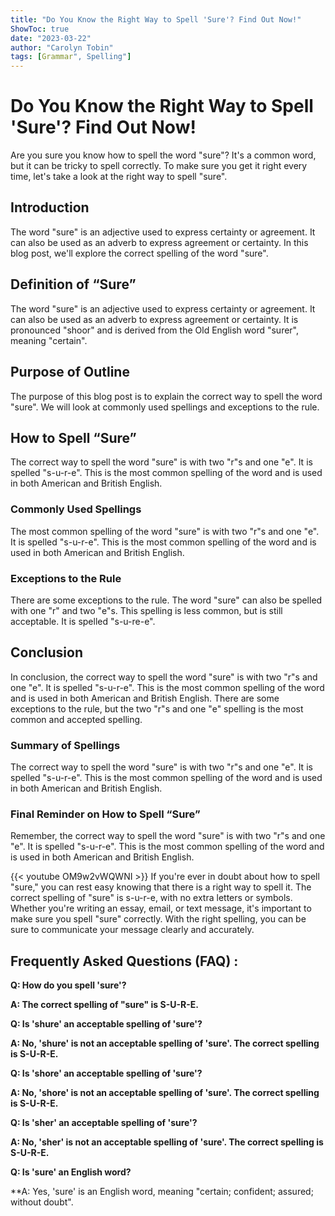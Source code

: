 ```yaml
---
title: "Do You Know the Right Way to Spell 'Sure'? Find Out Now!"
ShowToc: true 
date: "2023-03-22"
author: "Carolyn Tobin" 
tags: [Grammar", Spelling"]
---
```

# Do You Know the Right Way to Spell 'Sure'? Find Out Now! 

Are you sure you know how to spell the word "sure"? It's a common word, but it can be tricky to spell correctly. To make sure you get it right every time, let's take a look at the right way to spell "sure". 

## Introduction 

The word "sure" is an adjective used to express certainty or agreement. It can also be used as an adverb to express agreement or certainty. In this blog post, we'll explore the correct spelling of the word "sure". 

## Definition of “Sure”

The word "sure" is an adjective used to express certainty or agreement. It can also be used as an adverb to express agreement or certainty. It is pronounced "shoor" and is derived from the Old English word "surer", meaning "certain". 

## Purpose of Outline

The purpose of this blog post is to explain the correct way to spell the word "sure". We will look at commonly used spellings and exceptions to the rule. 

## How to Spell “Sure”

The correct way to spell the word "sure" is with two "r"s and one "e". It is spelled "s-u-r-e". This is the most common spelling of the word and is used in both American and British English. 

### Commonly Used Spellings

The most common spelling of the word "sure" is with two "r"s and one "e". It is spelled "s-u-r-e". This is the most common spelling of the word and is used in both American and British English. 

### Exceptions to the Rule

There are some exceptions to the rule. The word "sure" can also be spelled with one "r" and two "e"s. This spelling is less common, but is still acceptable. It is spelled "s-u-re-e". 

## Conclusion

In conclusion, the correct way to spell the word "sure" is with two "r"s and one "e". It is spelled "s-u-r-e". This is the most common spelling of the word and is used in both American and British English. There are some exceptions to the rule, but the two "r"s and one "e" spelling is the most common and accepted spelling. 

### Summary of Spellings

The correct way to spell the word "sure" is with two "r"s and one "e". It is spelled "s-u-r-e". This is the most common spelling of the word and is used in both American and British English. 

### Final Reminder on How to Spell “Sure”

Remember, the correct way to spell the word "sure" is with two "r"s and one "e". It is spelled "s-u-r-e". This is the most common spelling of the word and is used in both American and British English.

{{< youtube OM9w2vWQWNI >}} 
If you're ever in doubt about how to spell "sure," you can rest easy knowing that there is a right way to spell it. The correct spelling of "sure" is s-u-r-e, with no extra letters or symbols. Whether you're writing an essay, email, or text message, it's important to make sure you spell "sure" correctly. With the right spelling, you can be sure to communicate your message clearly and accurately.

## Frequently Asked Questions (FAQ) :
**Q: How do you spell 'sure'?**

**A: The correct spelling of "sure" is S-U-R-E.**

**Q: Is 'shure' an acceptable spelling of 'sure'?**

**A: No, 'shure' is not an acceptable spelling of 'sure'. The correct spelling is S-U-R-E.**

**Q: Is 'shore' an acceptable spelling of 'sure'?**

**A: No, 'shore' is not an acceptable spelling of 'sure'. The correct spelling is S-U-R-E.**

**Q: Is 'sher' an acceptable spelling of 'sure'?**

**A: No, 'sher' is not an acceptable spelling of 'sure'. The correct spelling is S-U-R-E.**

**Q: Is 'sure' an English word?**

**A: Yes, 'sure' is an English word, meaning "certain; confident; assured; without doubt".





